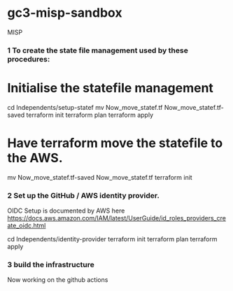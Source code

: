 # gc3-misp-sandbox
MISP 

### 1 To create the state file management used by these procedures:

# Initialise the statefile management
cd Independents/setup-statef
mv Now_move_statef.tf Now_move_statef.tf-saved
terraform init
terraform plan
terraform apply

# Have terraform move the statefile to the AWS.
mv Now_move_statef.tf-saved Now_move_statef.tf
terraform init

### 2 Set up the GitHub / AWS identity provider.

OIDC Setup is documented by AWS here
https://docs.aws.amazon.com/IAM/latest/UserGuide/id_roles_providers_create_oidc.html

cd Independents/identity-provider
terraform init
terraform plan
terraform apply

### 3 build the infrastructure
Now working on the github actions



